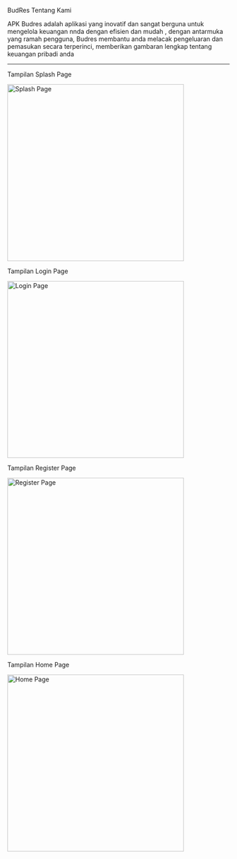 BudRes
Tentang Kami
<p>APK Budres adalah aplikasi yang inovatif dan sangat berguna untuk mengelola keuangan nnda dengan efisien dan mudah , dengan antarmuka yang ramah pengguna, Budres membantu anda melacak pengeluaran dan pemasukan secara terperinci, memberikan gambaran lengkap tentang keuangan pribadi anda</p>
<hr>

Tampilan Splash Page<p><img src="dokumentasi/flashScreen.png" width="400" alt="Splash Page"></p>
Tampilan Login Page<p><img src="dokumentasi/homePage.png" width="400" alt="Login Page"></p>
Tampilan Register Page<p><img src="dokumentasi/loginPage.png" width="400" alt="Register Page"></p>
Tampilan Home Page<p><img src="dokumentasi/registerPage.png" width="400" alt="Home Page"></p>
